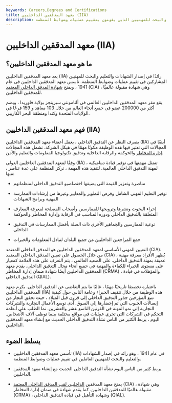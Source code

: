```yaml
---
keywords: Careers,Degrees and Certifications
title: معهد المدققين الداخليين (IIA)
description: يقدم معهد المدققين الداخليين الشهادات والتعليم والبحث للمهنيين الذين يقومون بتقييم عمليات وضوابط المنظمة.
---
```


# معهد المدققين الداخليين (IIA)
## ما هو معهد المدققين الداخليين؟

يعد معهد المدققين الداخليين (IIA) رائدًا في إصدار الشهادات والتعليم والبحث للمهنيين المشاركين في تقييم عمليات وضوابط المنظمة. تأسس معهد المدققين الداخليين في عام 1941 ، ويمنح [شهادة المدقق الداخلي المعتمد](/certified-internal-auditor) (CIA) ، وهي شهادة مقبولة عالميًا للمدققين الداخليين.

يقع مقر معهد المدققين الداخليين العالمي في ألتامونتي سبرينجز بولاية فلوريدا ، ويضم أكثر من 200000 عضو في جميع أنحاء العالم من خلال 103 معاهد و 159 فرعًا في الولايات المتحدة وكندا ومنطقة البحر الكاريبي.

## فهم معهد المدققين الداخليين (IIA)

بصرف النظر عن التدقيق الداخلي ، يعمل أعضاء معهد المدققين الداخليين (IIA) أيضًا في المجالات التي تعتبر فيها هذه الوظيفة مكونًا مهمًا في هيكل الشركة. تشمل هذه المجالات [إدارة المخاطر](/riskmanagement) والحوكمة والرقابة الداخلية وتدقيق تكنولوجيا المعلومات والتعليم والأمن.

وفقًا لمعهد المدققين الداخليين الدولي (IIA) ، تتمثل مهمتها في توفير قيادة ديناميكية لمهنة التدقيق الداخلي العالمية. لتنفيذ هذه المهمة ، تركز المنظمة على عدة عناصر ، منها:

- مناصرة وتعزيز القيمة التي يضيفها اختصاصيو التدقيق الداخلي لمنظماتهم

- توفير التعليم المهني الشامل وفرص التطوير والمعايير وغيرها من إرشادات الممارسة المهنية وبرامج الشهادات

- إجراء البحوث ونشرها وترويجها للممارسين وأصحاب المصلحة لمعرفة المعارف المتعلقة بالتدقيق الداخلي ودوره المناسب في الرقابة وإدارة المخاطر والحوكمة

- توعية الممارسين والجماهير الأخرى ذات الصلة بأفضل الممارسات في التدقيق الداخلي

- جمع المراجعين الداخليين من جميع البلدان لتبادل المعلومات والخبرات

التعيين المهني الأساسي لمعهد المدققين الداخليين هو المدقق الداخلي المعتمد (CIA). من خلال الحصول على تعيين المدقق الداخلي المعتمد (CIA) ، يُظهر الأفراد معرفة مهنية عميقة بمهنة التدقيق الداخلي. على الصعيد العالمي ، يتم التعرف على هذه العلامة كمعيار على مستوى الخبراء للكفاءة والمهنية في جميع أنحاء مجال التدقيق الداخلي. يقدم معهد المدققين الداخليين أيضًا شهادة ضمان إدارة المخاطر (CRMA) ، والمؤهلات في قيادة التدقيق الداخلي (QIAL).

باعتباره تخصصًا تاريخيًا مهمًا ، غالبًا ما يتم التغاضي عن التدقيق الداخلي. يكرم معهد المدققين الداخليين (IIA) هذه الوظيفة من خلال تثقيف الخبراء وعامة الناس حول كيفية تتبع المؤرخين جذور التدقيق الداخلي إلى قرون قبل الميلاد ، حيث تحقق التجار من إيصالات الحبوب التي تم إحضارها إلى السوق. أدى توسع الأعمال التجارية والشركات التجارية إلى نمو المهنة في القرنين التاسع عشر والعشرين. نما الطلب على أنظمة التحكم في الشركات التي تجري عمليات في مواقع مختلفة بينما توظف آلاف الأشخاص. اليوم ، يربط الكثير من الناس نشأة التدقيق الداخلي الحديث مع إنشاء معهد المدققين الداخليين.

## يسلط الضوء

- تأسس معهد المدققين الداخليين (IIA) في عام 1941 ، وهو رائد في إصدار الشهادات والتعليم والبحث للمهنيين العاملين في تقييم عمليات وضوابط المنظمة.

- يربط كثير من الناس اليوم نشأة التدقيق الداخلي الحديث مع إنشاء معهد المدققين الداخليين.

- يمنح معهد المدققين [الداخليين لقب المدقق الداخلي المعتمد](/certified-internal-auditor) (CIA) ، وهي شهادة مقبولة عالميًا للمدققين الداخليين. كما يقدم شهادة في ضمان إدارة المخاطر (CRMA) ، وشهادة التأهيل في قيادة التدقيق الداخلي (QIAL).


